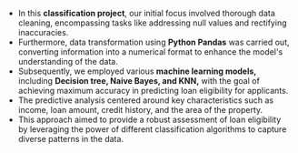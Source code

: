 - In this **classification project**, our initial focus involved thorough data cleaning, encompassing tasks like addressing null values and rectifying inaccuracies.
- Furthermore, data transformation using **Python Pandas** was carried out, converting information into a numerical format to enhance the model's understanding of the data.
- Subsequently, we employed various **machine learning models,** including **Decision tree, Naive Bayes, and KNN,** with the goal of achieving maximum accuracy in predicting loan eligibility for applicants.
- The predictive analysis centered around key characteristics such as income, loan amount, credit history, and the area of the property.
- This approach aimed to provide a robust assessment of loan eligibility by leveraging the power of different classification algorithms to capture diverse patterns in the data.
